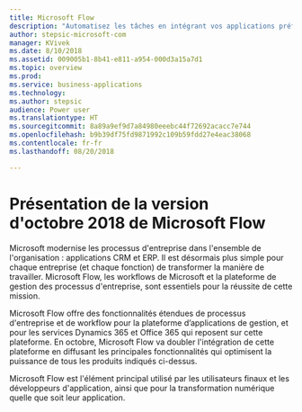 ```yaml
---
title: Microsoft Flow
description: "Automatisez les tâches en intégrant vos applications préférées à Microsoft Flow. Simplifiez les tâches répétitives grâce à l'automatisation du workflow."
author: stepsic-microsoft-com
manager: KVivek
ms.date: 8/10/2018
ms.assetid: 009005b1-8b41-e811-a954-000d3a15a7d1
ms.topic: overview
ms.prod: 
ms.service: business-applications
ms.technology: 
ms.author: stepsic
audience: Power user
ms.translationtype: HT
ms.sourcegitcommit: 8a89a9ef9d7a84980eeebc44f72692acacc7e744
ms.openlocfilehash: b9b39df75fd9871992c109b59fdd27e4eac38068
ms.contentlocale: fr-fr
ms.lasthandoff: 08/20/2018

---
```


# <a name="overview-of-microsoft-flow-october-18-release"></a>Présentation de la version d'octobre 2018 de Microsoft Flow

Microsoft modernise les processus d'entreprise dans l'ensemble de l'organisation : applications CRM et ERP. Il est désormais plus simple pour chaque entreprise (et chaque fonction) de transformer la manière de travailler. Microsoft Flow, les workflows de Microsoft et la plateforme de gestion des processus d'entreprise, sont essentiels pour la réussite de cette mission.

Microsoft Flow offre des fonctionnalités étendues de processus d'entreprise et de workflow pour la plateforme d’applications de gestion, et pour les services Dynamics 365 et Office 365 qui reposent sur cette plateforme. En octobre, Microsoft Flow va doubler l'intégration de cette plateforme en diffusant les principales fonctionnalités qui optimisent la puissance de tous les produits indiqués ci-dessus.

Microsoft Flow est l'élément principal utilisé par les utilisateurs finaux et les développeurs d'application, ainsi que pour la transformation numérique quelle que soit leur application.

